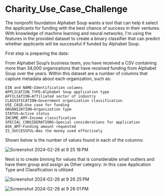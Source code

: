 # Charity_Use_Case_Challenge



The nonprofit foundation Alphabet Soup wants a tool that can help it select the applicants for funding with the best chance of success in their ventures. With  knowledge of machine learning and neural networks, I'm using the features in the provided dataset to create a binary classifier that can predict whether applicants will be successful if funded by Alphabet Soup.


First step is preparing the data: 

From Alphabet Soup’s business team, you have received a CSV containing more than 34,000 organizations that have received funding from Alphabet Soup over the years. Within this dataset are a number of columns that capture metadata about each organization, such as:

    EIN and NAME—Identification columns
    APPLICATION_TYPE—Alphabet Soup application type
    AFFILIATION—Affiliated sector of industry
    CLASSIFICATION—Government organization classification
    USE_CASE—Use case for funding
    ORGANIZATION—Organization type
    STATUS—Active status
    INCOME_AMT—Income classification
    SPECIAL_CONSIDERATIONS—Special considerations for application
    ASK_AMT—Funding amount requested
    IS_SUCCESSFUL—Was the money used effectively

Shown below is the number of values found in each of the columns: 

![Screenshot 2024-02-26 at 9 25 18 PM](https://github.com/davisdw/Charity_Use_Case_Challenge/assets/104311388/c88806fa-cccd-4fda-9857-1179c5299a80)


Next is to create binning for values that is considerable small outliers and have them group and assign as Other category: In this case Application Type and Classification is utilized 

![Screenshot 2024-02-26 at 9 26 25 PM](https://github.com/davisdw/Charity_Use_Case_Challenge/assets/104311388/6bfc420f-bc96-4a0d-b6fc-b57616bd36e2)



![Screenshot 2024-02-26 at 9 26 01 PM](https://github.com/davisdw/Charity_Use_Case_Challenge/assets/104311388/56d855c2-4971-45cf-848f-11f64b833028)





